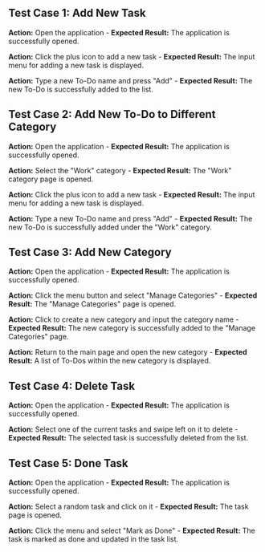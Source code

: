 <h2>Test Case 1: Add New Task</h2>
<p><strong>Action:</strong> Open the application - <strong>Expected Result:</strong> The application is successfully opened.</p>
<p><strong>Action:</strong> Click the plus icon to add a new task - <strong>Expected Result:</strong> The input menu for adding a new task is displayed.</p>
<p><strong>Action:</strong> Type a new To-Do name and press "Add" - <strong>Expected Result:</strong> The new To-Do is successfully added to the list.</p>
<h2>Test Case 2: Add New To-Do to Different Category</h2>
<p><strong>Action:</strong> Open the application - <strong>Expected Result:</strong> The application is successfully opened.</p>
<p><strong>Action:</strong> Select the "Work" category - <strong>Expected Result:</strong> The "Work" category page is opened.</p>
<p><strong>Action:</strong> Click the plus icon to add a new task - <strong>Expected Result:</strong> The input menu for adding a new task is displayed.</p>
<p><strong>Action:</strong> Type a new To-Do name and press "Add" - <strong>Expected Result:</strong> The new To-Do is successfully added under the "Work" category.</p>
<h2>Test Case 3: Add New Category</h2>
<p><strong>Action:</strong> Open the application - <strong>Expected Result:</strong> The application is successfully opened.</p>
<p><strong>Action:</strong> Click the menu button and select "Manage Categories" - <strong>Expected Result:</strong> The "Manage Categories" page is opened.</p>
<p><strong>Action:</strong> Click to create a new category and input the category name - <strong>Expected Result:</strong> The new category is successfully added to the "Manage Categories" page.</p>
<p><strong>Action:</strong> Return to the main page and open the new category - <strong>Expected Result:</strong> A list of To-Dos within the new category is displayed.</p>
<h2>Test Case 4: Delete Task</h2>
<p><strong>Action:</strong> Open the application - <strong>Expected Result:</strong> The application is successfully opened.</p>
<p><strong>Action:</strong> Select one of the current tasks and swipe left on it to delete - <strong>Expected Result:</strong> The selected task is successfully deleted from the list.</p>
<h2>Test Case 5: Done Task</h2>
<p><strong>Action:</strong> Open the application - <strong>Expected Result:</strong> The application is successfully opened.</p>
<p><strong>Action:</strong> Select a random task and click on it - <strong>Expected Result:</strong> The task page is opened.</p>
<p><strong>Action:</strong> Click the menu and select "Mark as Done" - <strong>Expected Result:</strong> The task is marked as done and updated in the task list.</p>